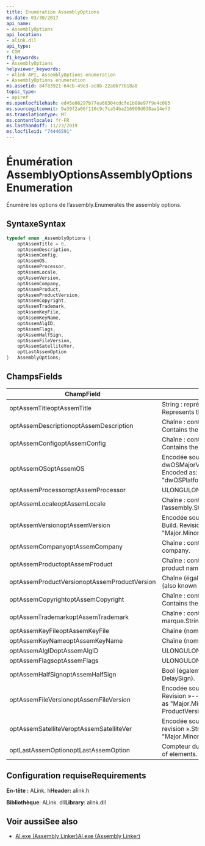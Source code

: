 ```yaml
---
title: Énumération AssemblyOptions
ms.date: 03/30/2017
api_name:
- AssemblyOptions
api_location:
- alink.dll
api_type:
- COM
f1_keywords:
- AssemblyOptions
helpviewer_keywords:
- Alink API, AssemblyOptions enumeration
- AssemblyOptions enumeration
ms.assetid: 84f83921-64cb-49e3-ac8b-22a0b77b18a8
topic_type:
- apiref
ms.openlocfilehash: ed45e06297b77ea60304cdcfe1b08e97f9e4c085
ms.sourcegitcommit: 9a39f2a06f110c9c7ca54ba216900d038aa14ef3
ms.translationtype: MT
ms.contentlocale: fr-FR
ms.lasthandoff: 11/23/2019
ms.locfileid: "74446591"
---
```

# <a name="assemblyoptions-enumeration"></a><span data-ttu-id="91f18-102">Énumération AssemblyOptions</span><span class="sxs-lookup"><span data-stu-id="91f18-102">AssemblyOptions Enumeration</span></span>
<span data-ttu-id="91f18-103">Énumère les options de l’assembly.</span><span class="sxs-lookup"><span data-stu-id="91f18-103">Enumerates the assembly options.</span></span>  
  
## <a name="syntax"></a><span data-ttu-id="91f18-104">Syntaxe</span><span class="sxs-lookup"><span data-stu-id="91f18-104">Syntax</span></span>  
  
```cpp  
typedef enum _AssemblyOptions {  
    optAssemTitle = 0,  
    optAssemDescription,  
    optAssemConfig,  
    optAssemOS,  
    optAssemProcessor,  
    optAssemLocale,  
    optAssemVersion,  
    optAssemCompany,  
    optAssemProduct,  
    optAssemProductVersion,  
    optAssemCopyright,  
    optAssemTrademark,  
    optAssemKeyFile,  
    optAssemKeyName,  
    optAssemAlgID,  
    optAssemFlags,  
    optAssemHalfSign,  
    optAssemFileVersion,  
    optAssemSatelliteVer,  
    optLastAssemOption  
}   AssemblyOptions;  
```  
  
## <a name="fields"></a><span data-ttu-id="91f18-105">Champs</span><span class="sxs-lookup"><span data-stu-id="91f18-105">Fields</span></span>  
  
|<span data-ttu-id="91f18-106">Champ</span><span class="sxs-lookup"><span data-stu-id="91f18-106">Field</span></span>|<span data-ttu-id="91f18-107">Description</span><span class="sxs-lookup"><span data-stu-id="91f18-107">Description</span></span>|  
|-----------|-----------------|  
|<span data-ttu-id="91f18-108">optAssemTitle</span><span class="sxs-lookup"><span data-stu-id="91f18-108">optAssemTitle</span></span>|<span data-ttu-id="91f18-109">String : représente le titre de l’assembly.</span><span class="sxs-lookup"><span data-stu-id="91f18-109">String - Represents the assembly title.</span></span>|  
|<span data-ttu-id="91f18-110">optAssemDescription</span><span class="sxs-lookup"><span data-stu-id="91f18-110">optAssemDescription</span></span>|<span data-ttu-id="91f18-111">Chaîne : contient la description de l’assembly.</span><span class="sxs-lookup"><span data-stu-id="91f18-111">String - Contains the assembly description.</span></span>|  
|<span data-ttu-id="91f18-112">optAssemConfig</span><span class="sxs-lookup"><span data-stu-id="91f18-112">optAssemConfig</span></span>|<span data-ttu-id="91f18-113">Chaîne : contient la configuration de l’assembly.</span><span class="sxs-lookup"><span data-stu-id="91f18-113">String - Contains the assembly configuration.</span></span>|  
|<span data-ttu-id="91f18-114">optAssemOS</span><span class="sxs-lookup"><span data-stu-id="91f18-114">optAssemOS</span></span>|<span data-ttu-id="91f18-115">Encodée sous forme de chaîne comme : "dwOSPlatformId. dwOSMajorVersion. dwOSMinorVersion".</span><span class="sxs-lookup"><span data-stu-id="91f18-115">String - Encoded as: "dwOSPlatformId.dwOSMajorVersion.dwOSMinorVersion".</span></span>|  
|<span data-ttu-id="91f18-116">optAssemProcessor</span><span class="sxs-lookup"><span data-stu-id="91f18-116">optAssemProcessor</span></span>|<span data-ttu-id="91f18-117">ULONG</span><span class="sxs-lookup"><span data-stu-id="91f18-117">ULONG</span></span>|  
|<span data-ttu-id="91f18-118">optAssemLocale</span><span class="sxs-lookup"><span data-stu-id="91f18-118">optAssemLocale</span></span>|<span data-ttu-id="91f18-119">Chaîne : contient les paramètres régionaux de l’assembly.</span><span class="sxs-lookup"><span data-stu-id="91f18-119">String - Contains the assembly locale.</span></span>|  
|<span data-ttu-id="91f18-120">optAssemVersion</span><span class="sxs-lookup"><span data-stu-id="91f18-120">optAssemVersion</span></span>|<span data-ttu-id="91f18-121">Encodée sous forme de chaîne comme : "major. minor. Build. Revision".</span><span class="sxs-lookup"><span data-stu-id="91f18-121">String - Encoded as: "Major.Minor.Build.Revision".</span></span>|  
|<span data-ttu-id="91f18-122">optAssemCompany</span><span class="sxs-lookup"><span data-stu-id="91f18-122">optAssemCompany</span></span>|<span data-ttu-id="91f18-123">Chaîne : contient la société.</span><span class="sxs-lookup"><span data-stu-id="91f18-123">String - Contains the company.</span></span>|  
|<span data-ttu-id="91f18-124">optAssemProduct</span><span class="sxs-lookup"><span data-stu-id="91f18-124">optAssemProduct</span></span>|<span data-ttu-id="91f18-125">Chaîne : contient le nom du produit.</span><span class="sxs-lookup"><span data-stu-id="91f18-125">String - Contains the product name.</span></span>|  
|<span data-ttu-id="91f18-126">optAssemProductVersion</span><span class="sxs-lookup"><span data-stu-id="91f18-126">optAssemProductVersion</span></span>|<span data-ttu-id="91f18-127">Chaîne (également appelée InformationalVersion).</span><span class="sxs-lookup"><span data-stu-id="91f18-127">String (also known as InformationalVersion).</span></span>|  
|<span data-ttu-id="91f18-128">optAssemCopyright</span><span class="sxs-lookup"><span data-stu-id="91f18-128">optAssemCopyright</span></span>|<span data-ttu-id="91f18-129">Chaîne : contient les informations de copyright.</span><span class="sxs-lookup"><span data-stu-id="91f18-129">String - Contains the copyright information.</span></span>|  
|<span data-ttu-id="91f18-130">optAssemTrademark</span><span class="sxs-lookup"><span data-stu-id="91f18-130">optAssemTrademark</span></span>|<span data-ttu-id="91f18-131">Chaîne : contient les informations relatives à la marque.</span><span class="sxs-lookup"><span data-stu-id="91f18-131">String - Contains the trademark information.</span></span>|  
|<span data-ttu-id="91f18-132">optAssemKeyFile</span><span class="sxs-lookup"><span data-stu-id="91f18-132">optAssemKeyFile</span></span>|<span data-ttu-id="91f18-133">Chaîne (nom de fichier).</span><span class="sxs-lookup"><span data-stu-id="91f18-133">String (file name).</span></span>|  
|<span data-ttu-id="91f18-134">optAssemKeyName</span><span class="sxs-lookup"><span data-stu-id="91f18-134">optAssemKeyName</span></span>|<span data-ttu-id="91f18-135">Chaîne (nom de la clé).</span><span class="sxs-lookup"><span data-stu-id="91f18-135">String (The key name).</span></span>|  
|<span data-ttu-id="91f18-136">optAssemAlgID</span><span class="sxs-lookup"><span data-stu-id="91f18-136">optAssemAlgID</span></span>|<span data-ttu-id="91f18-137">ULONG</span><span class="sxs-lookup"><span data-stu-id="91f18-137">ULONG</span></span>|  
|<span data-ttu-id="91f18-138">optAssemFlags</span><span class="sxs-lookup"><span data-stu-id="91f18-138">optAssemFlags</span></span>|<span data-ttu-id="91f18-139">ULONG</span><span class="sxs-lookup"><span data-stu-id="91f18-139">ULONG</span></span>|  
|<span data-ttu-id="91f18-140">optAssemHalfSign</span><span class="sxs-lookup"><span data-stu-id="91f18-140">optAssemHalfSign</span></span>|<span data-ttu-id="91f18-141">Bool (également appelé DelaySign).</span><span class="sxs-lookup"><span data-stu-id="91f18-141">Bool (Also known as DelaySign).</span></span>|  
|<span data-ttu-id="91f18-142">optAssemFileVersion</span><span class="sxs-lookup"><span data-stu-id="91f18-142">optAssemFileVersion</span></span>|<span data-ttu-id="91f18-143">Encodée sous forme de chaîne « major. minor. Build. Revision »--identique à ProductVersion.</span><span class="sxs-lookup"><span data-stu-id="91f18-143">String - Encoded as "Major.Minor.Build.Revision"--same as ProductVersion.</span></span>|  
|<span data-ttu-id="91f18-144">optAssemSatelliteVer</span><span class="sxs-lookup"><span data-stu-id="91f18-144">optAssemSatelliteVer</span></span>|<span data-ttu-id="91f18-145">Encodée sous forme de chaîne « major. minor. Build. revision ».</span><span class="sxs-lookup"><span data-stu-id="91f18-145">String - Encoded as "Major.Minor.Build.Revision".</span></span>|  
|<span data-ttu-id="91f18-146">optLastAssemOption</span><span class="sxs-lookup"><span data-stu-id="91f18-146">optLastAssemOption</span></span>|<span data-ttu-id="91f18-147">Compteur du nombre d’éléments.</span><span class="sxs-lookup"><span data-stu-id="91f18-147">A counter of the number of elements.</span></span>|  
  
## <a name="requirements"></a><span data-ttu-id="91f18-148">Configuration requise</span><span class="sxs-lookup"><span data-stu-id="91f18-148">Requirements</span></span>  
 <span data-ttu-id="91f18-149">**En-tête :** ALink. h</span><span class="sxs-lookup"><span data-stu-id="91f18-149">**Header:** alink.h</span></span>  
  
 <span data-ttu-id="91f18-150">**Bibliothèque**: ALink. dll</span><span class="sxs-lookup"><span data-stu-id="91f18-150">**Library**: alink.dll</span></span>  
  
## <a name="see-also"></a><span data-ttu-id="91f18-151">Voir aussi</span><span class="sxs-lookup"><span data-stu-id="91f18-151">See also</span></span>

- [<span data-ttu-id="91f18-152">Al.exe (Assembly Linker)</span><span class="sxs-lookup"><span data-stu-id="91f18-152">Al.exe (Assembly Linker)</span></span>](../../tools/al-exe-assembly-linker.md)

